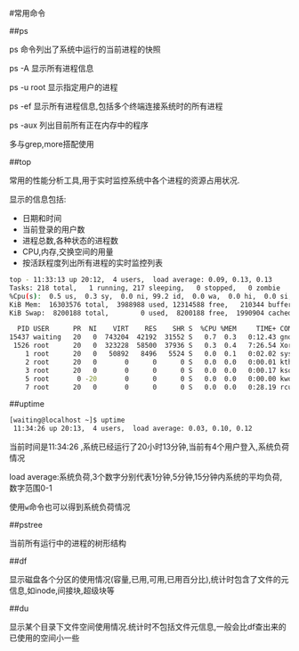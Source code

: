 #常用命令

##ps

ps 命令列出了系统中运行的当前进程的快照

ps -A 显示所有进程信息

ps -u root 显示指定用户的进程

ps -ef 显示所有进程信息,包括多个终端连接系统时的所有进程

ps -aux 列出目前所有正在内存中的程序

多与grep,more搭配使用

##top

常用的性能分析工具,用于实时监控系统中各个进程的资源占用状况.

显示的信息包括:

* 日期和时间
* 当前登录的用户数
* 进程总数,各种状态的进程数
* CPU,内存,交换空间的用量
* 按活跃程度列出所有进程的实时监控列表

```bash
top - 11:33:13 up 20:12,  4 users,  load average: 0.09, 0.13, 0.13
Tasks: 218 total,   1 running, 217 sleeping,   0 stopped,   0 zombie
%Cpu(s):  0.5 us,  0.3 sy,  0.0 ni, 99.2 id,  0.0 wa,  0.0 hi,  0.0 si,  0.0 st
KiB Mem:  16303576 total,  3988988 used, 12314588 free,   210344 buffers
KiB Swap:  8200188 total,        0 used,  8200188 free,  1990904 cached

  PID USER      PR  NI    VIRT    RES    SHR S  %CPU %MEM     TIME+ COMMAND     
15437 waiting   20   0  743204  42192  31552 S   0.7  0.3   0:12.43 gnome-term+ 
 1526 root      20   0  323228  58500  37936 S   0.3  0.4   7:26.54 Xorg        
    1 root      20   0   50892   8496   5524 S   0.0  0.1   0:02.02 systemd     
    2 root      20   0       0      0      0 S   0.0  0.0   0:00.01 kthreadd    
    3 root      20   0       0      0      0 S   0.0  0.0   0:00.17 ksoftirqd/0 
    5 root       0 -20       0      0      0 S   0.0  0.0   0:00.00 kworker/0:+ 
    7 root      20   0       0      0      0 S   0.0  0.0   0:28.19 rcu_sched   

```

##uptime

```bash
[waiting@localhost ~]$ uptime
 11:34:26 up 20:13,  4 users,  load average: 0.03, 0.10, 0.12
```
当前时间是11:34:26 ,系统已经运行了20小时13分钟,当前有4个用户登入,系统负荷情况

load average:系统负荷,3个数字分别代表1分钟,5分钟,15分钟内系统的平均负荷,数字范围0-1

使用`w`命令也可以得到系统负荷情况

##pstree

当前所有运行中的进程的树形结构

##df

显示磁盘各个分区的使用情况(容量,已用,可用,已用百分比),统计时包含了文件的元信息,如inode,间接块,超级块等

##du

显示某个目录下文件空间使用情况.统计时不包括文件元信息,一般会比df查出来的已使用的空间小一些
